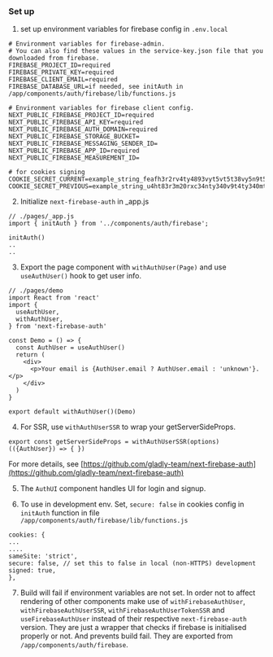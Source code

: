 ### Set up

1. set up environment variables for firebase config in `.env.local`

```
# Environment variables for firebase-admin. 
# You can also find these values in the service-key.json file that you downloaded from firebase.
FIREBASE_PROJECT_ID=required
FIREBASE_PRIVATE_KEY=required
FIREBASE_CLIENT_EMAIL=required
FIREBASE_DATABASE_URL=if needed, see initAuth in /app/components/auth/firebase/lib/functions.js

# Environment variables for firebase client config.
NEXT_PUBLIC_FIREBASE_PROJECT_ID=required
NEXT_PUBLIC_FIREBASE_API_KEY=required
NEXT_PUBLIC_FIREBASE_AUTH_DOMAIN=required
NEXT_PUBLIC_FIREBASE_STORAGE_BUCKET=
NEXT_PUBLIC_FIREBASE_MESSAGING_SENDER_ID=
NEXT_PUBLIC_FIREBASE_APP_ID=required
NEXT_PUBLIC_FIREBASE_MEASUREMENT_ID=

# for cookies signing
COOKIE_SECRET_CURRENT=example_string_feafh3r2rv4ty4893vyt5vt5t38vy5n9t5vyt8vn54
COOKIE_SECRET_PREVIOUS=example_string_u4ht83r3m20rxc34nty340v9t4ty340mtu438ty48ntv4y8v

```
2. Initialize `next-firebase-auth` in _app.js
```
// ./pages/_app.js
import { initAuth } from '../components/auth/firebase';

initAuth()
..
..
```
3. Export the page component with `withAuthUser(Page)` and use `useAuthUser()` hook to get user info.
```
// ./pages/demo
import React from 'react'
import {
  useAuthUser,
  withAuthUser,
} from 'next-firebase-auth'

const Demo = () => {
  const AuthUser = useAuthUser()
  return (
    <div>
      <p>Your email is {AuthUser.email ? AuthUser.email : 'unknown'}.</p>
    </div>
  )
}

export default withAuthUser()(Demo)
```
4. For SSR, use `withAuthUserSSR` to wrap your getServerSideProps. 

```
export const getServerSideProps = withAuthUserSSR(options)(({AuthUser}) => { })

```

For more details, see [https://github.com/gladly-team/next-firebase-auth](https://github.com/gladly-team/next-firebase-auth)

5. The `AuthUI` component handles UI for login and signup.

6. To use in development env. Set, `secure: false` in cookies config in `initAuth` function in file `/app/components/auth/firebase/lib/functions.js`

```
cookies: {
...
....
sameSite: 'strict',
secure: false, // set this to false in local (non-HTTPS) development
signed: true,
},

```
7. Build will fail if environment variables are not set. In order not to affect rendering of other components make use of `withFirebaseAuthUser`, `withFirebaseAuthUserSSR`, `withFirebaseAuthUserTokenSSR` and `useFirebaseAuthUser` instead of their respective `next-firebase-auth` version. They are just a wrapper that checks if firebase is initialised properly or not. And prevents build fail. They are exported from `/app/components/auth/firebase`.
